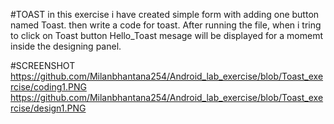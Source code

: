 #TOAST
in this exercise i have created simple form with adding one button named Toast. then write a code for toast. After running the file, when i tring to click on
Toast button Hello_Toast mesage will be displayed for a momemt inside the designing panel.

#SCREENSHOT
https://github.com/Milanbhantana254/Android_lab_exercise/blob/Toast_exercise/coding1.PNG
https://github.com/Milanbhantana254/Android_lab_exercise/blob/Toast_exercise/design1.PNG
